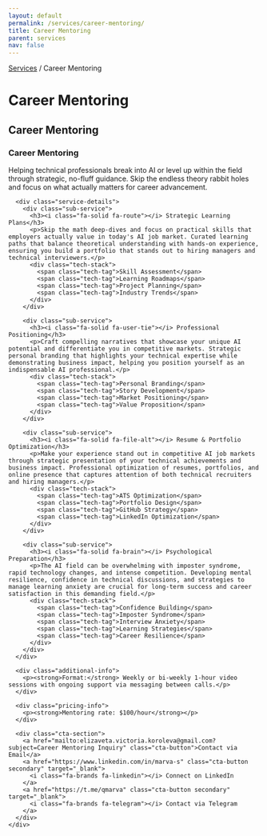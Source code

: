 ```yaml
---
layout: default
permalink: /services/career-mentoring/
title: Career Mentoring
parent: services
nav: false
---
```


<div class="post">
  <div class="service-page-header">
    <nav class="breadcrumb">
      <a href="/services/">Services</a> / Career Mentoring
    </nav>
    <h1 class="visually-hidden">Career Mentoring</h1>
  </div>

  <div class="service-card">
  <h2 class="visually-hidden">Career Mentoring</h2>
  <div class="service-header">
    <div class="header-left">
      <h3><i class="fa-solid fa-brain"></i>Career Mentoring</h3>
    </div>
  </div>
    <div class="service-content">
      <p class="service-description">
        Helping technical professionals break into AI or level up within the field through strategic, no-fluff guidance. Skip the endless theory rabbit holes and focus on what actually matters for career advancement.
      </p>
      
      <div class="service-details">
        <div class="sub-service">
          <h3><i class="fa-solid fa-route"></i> Strategic Learning Plans</h3>
          <p>Skip the math deep-dives and focus on practical skills that employers actually value in today's AI job market. Curated learning paths that balance theoretical understanding with hands-on experience, ensuring you build a portfolio that stands out to hiring managers and technical interviewers.</p>
          <div class="tech-stack">
            <span class="tech-tag">Skill Assessment</span>
            <span class="tech-tag">Learning Roadmaps</span>
            <span class="tech-tag">Project Planning</span>
            <span class="tech-tag">Industry Trends</span>
          </div>
        </div>
        
        <div class="sub-service">
          <h3><i class="fa-solid fa-user-tie"></i> Professional Positioning</h3>
          <p>Craft compelling narratives that showcase your unique AI potential and differentiate you in competitive markets. Strategic personal branding that highlights your technical expertise while demonstrating business impact, helping you position yourself as an indispensable AI professional.</p>
          <div class="tech-stack">
            <span class="tech-tag">Personal Branding</span>
            <span class="tech-tag">Story Development</span>
            <span class="tech-tag">Market Positioning</span>
            <span class="tech-tag">Value Proposition</span>
          </div>
        </div>
        
        <div class="sub-service">
          <h3><i class="fa-solid fa-file-alt"></i> Resume & Portfolio Optimization</h3>
          <p>Make your experience stand out in competitive AI job markets through strategic presentation of your technical achievements and business impact. Professional optimization of resumes, portfolios, and online presence that captures attention of both technical recruiters and hiring managers.</p>
          <div class="tech-stack">
            <span class="tech-tag">ATS Optimization</span>
            <span class="tech-tag">Portfolio Design</span>
            <span class="tech-tag">GitHub Strategy</span>
            <span class="tech-tag">LinkedIn Optimization</span>
          </div>
        </div>
        
        <div class="sub-service">
          <h3><i class="fa-solid fa-brain"></i> Psychological Preparation</h3>
          <p>The AI field can be overwhelming with imposter syndrome, rapid technology changes, and intense competition. Developing mental resilience, confidence in technical discussions, and strategies to manage learning anxiety are crucial for long-term success and career satisfaction in this demanding field.</p>
          <div class="tech-stack">
            <span class="tech-tag">Confidence Building</span>
            <span class="tech-tag">Imposter Syndrome</span>
            <span class="tech-tag">Interview Anxiety</span>
            <span class="tech-tag">Learning Strategies</span>
            <span class="tech-tag">Career Resilience</span>
          </div>
        </div>
      </div>

      <div class="additional-info">
        <p><strong>Format:</strong> Weekly or bi-weekly 1-hour video sessions with ongoing support via messaging between calls.</p>
      </div>

      <div class="pricing-info">
        <p><strong>Mentoring rate: $100/hour</strong></p>
      </div>

      <div class="cta-section">
        <a href="mailto:elizaveta.victoria.koroleva@gmail.com?subject=Career Mentoring Inquiry" class="cta-button">Contact via Email</a>
        <a href="https://www.linkedin.com/in/marva-s" class="cta-button secondary" target="_blank">
          <i class="fa-brands fa-linkedin"></i> Connect on LinkedIn
        </a>
        <a href="https://t.me/qmarva" class="cta-button secondary" target="_blank">
          <i class="fa-brands fa-telegram"></i> Contact via Telegram
        </a>
      </div>
    </div>
  </div>
</div>

<link rel="stylesheet" href="/assets/css/services.css">
